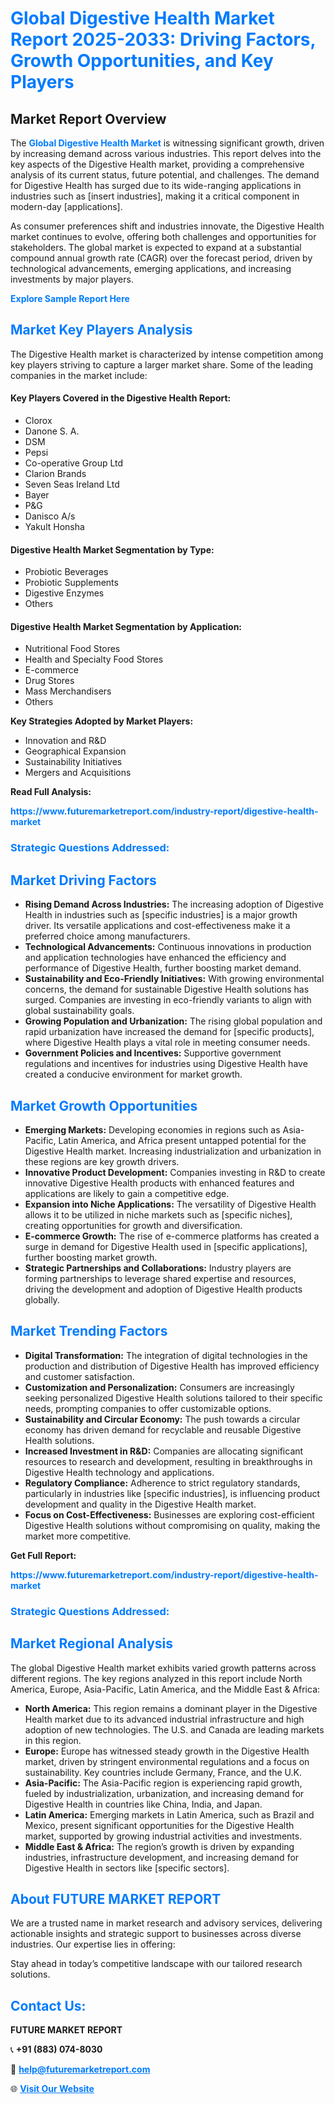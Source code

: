 <h1 style="color: #007BFF;">Global Digestive Health Market Report 2025-2033: Driving Factors, Growth Opportunities, and Key Players</h1>

<section id="overview">
<h2>Market Report Overview</h2>
<p>The <a href="https://www.futuremarketreport.com/industry-report/digestive-health-market" style="color: #007BFF; text-decoration: none;"><strong>Global Digestive Health Market</strong></a> is witnessing significant growth, driven by increasing demand across various industries. This report delves into the key aspects of the Digestive Health market, providing a comprehensive analysis of its current status, future potential, and challenges. The demand for Digestive Health has surged due to its wide-ranging applications in industries such as [insert industries], making it a critical component in modern-day [applications].</p>
<p>As consumer preferences shift and industries innovate, the Digestive Health market continues to evolve, offering both challenges and opportunities for stakeholders. The global market is expected to expand at a substantial compound annual growth rate (CAGR) over the forecast period, driven by technological advancements, emerging applications, and increasing investments by major players.</p>
</section>

<section id="overview">
<p><a href="https://www.futuremarketreport.com/request-sample/reportId=79038" style="color: #007BFF; text-decoration: none;"><strong>Explore Sample Report Here</strong></a></p>
</section>

<section id="key-players">
<h2 style="color: #007BFF;">Market Key Players Analysis</h2>
<p>The Digestive Health market is characterized by intense competition among key players striving to capture a larger market share. Some of the leading companies in the market include:</p>
<h4>Key Players Covered in the Digestive Health Report:</h4>
<ul><li>Clorox</li><li>Danone S. A.</li><li>DSM</li><li>Pepsi</li><li>Co-operative Group Ltd</li><li>Clarion Brands</li><li>Seven Seas Ireland Ltd</li><li>Bayer</li><li>P&amp;G</li><li>Danisco A/s</li><li>Yakult Honsha</li></ul>
<h4>Digestive Health Market Segmentation by Type:</h4>
<ul><li>Probiotic Beverages</li><li>Probiotic Supplements</li><li>Digestive Enzymes</li><li>Others</li></ul>

<h4>Digestive Health Market Segmentation by Application:</h4>
<ul><li>Nutritional Food Stores</li><li>Health and Specialty Food Stores</li><li>E-commerce</li><li>Drug Stores</li><li>Mass Merchandisers</li><li>Others</li></ul>
<p><strong>Key Strategies Adopted by Market Players:</strong></p>
<ul>
<li>Innovation and R&D</li>
<li>Geographical Expansion</li>
<li>Sustainability Initiatives</li>
<li>Mergers and Acquisitions</li>
</ul>
</section>

<section>
<p><strong>Read Full Analysis: </strong></p><a href="https://www.futuremarketreport.com/industry-report/digestive-health-market" style="color: #007BFF; text-decoration: none;"><strong>https://www.futuremarketreport.com/industry-report/digestive-health-market</strong></a>
<h3 style="color: #007BFF;">Strategic Questions Addressed:</h3>
</section>

<section id="driving-factors">
<h2 style="color: #007BFF;">Market Driving Factors</h2>
<ul>
<li><strong>Rising Demand Across Industries:</strong> The increasing adoption of Digestive Health in industries such as [specific industries] is a major growth driver. Its versatile applications and cost-effectiveness make it a preferred choice among manufacturers.</li>
<li><strong>Technological Advancements:</strong> Continuous innovations in production and application technologies have enhanced the efficiency and performance of Digestive Health, further boosting market demand.</li>
<li><strong>Sustainability and Eco-Friendly Initiatives:</strong> With growing environmental concerns, the demand for sustainable Digestive Health solutions has surged. Companies are investing in eco-friendly variants to align with global sustainability goals.</li>
<li><strong>Growing Population and Urbanization:</strong> The rising global population and rapid urbanization have increased the demand for [specific products], where Digestive Health plays a vital role in meeting consumer needs.</li>
<li><strong>Government Policies and Incentives:</strong> Supportive government regulations and incentives for industries using Digestive Health have created a conducive environment for market growth.</li>
</ul>
</section>

<section id="growth-opportunities">
<h2 style="color: #007BFF;">Market Growth Opportunities</h2>
<ul>
<li><strong>Emerging Markets:</strong> Developing economies in regions such as Asia-Pacific, Latin America, and Africa present untapped potential for the Digestive Health market. Increasing industrialization and urbanization in these regions are key growth drivers.</li>
<li><strong>Innovative Product Development:</strong> Companies investing in R&D to create innovative Digestive Health products with enhanced features and applications are likely to gain a competitive edge.</li>
<li><strong>Expansion into Niche Applications:</strong> The versatility of Digestive Health allows it to be utilized in niche markets such as [specific niches], creating opportunities for growth and diversification.</li>
<li><strong>E-commerce Growth:</strong> The rise of e-commerce platforms has created a surge in demand for Digestive Health used in [specific applications], further boosting market growth.</li>
<li><strong>Strategic Partnerships and Collaborations:</strong> Industry players are forming partnerships to leverage shared expertise and resources, driving the development and adoption of Digestive Health products globally.</li>
</ul>
</section>

<section id="trending-factors">
<h2 style="color: #007BFF;">Market Trending Factors</h2>
<ul>
<li><strong>Digital Transformation:</strong> The integration of digital technologies in the production and distribution of Digestive Health has improved efficiency and customer satisfaction.</li>
<li><strong>Customization and Personalization:</strong> Consumers are increasingly seeking personalized Digestive Health solutions tailored to their specific needs, prompting companies to offer customizable options.</li>
<li><strong>Sustainability and Circular Economy:</strong> The push towards a circular economy has driven demand for recyclable and reusable Digestive Health solutions.</li>
<li><strong>Increased Investment in R&D:</strong> Companies are allocating significant resources to research and development, resulting in breakthroughs in Digestive Health technology and applications.</li>
<li><strong>Regulatory Compliance:</strong> Adherence to strict regulatory standards, particularly in industries like [specific industries], is influencing product development and quality in the Digestive Health market.</li>
<li><strong>Focus on Cost-Effectiveness:</strong> Businesses are exploring cost-efficient Digestive Health solutions without compromising on quality, making the market more competitive.</li>
</ul>
</section>

<section>
<p><strong>Get Full Report: </strong></p><a href="https://www.futuremarketreport.com/industry-report/digestive-health-market" style="color: #007BFF; text-decoration: none;"><strong>https://www.futuremarketreport.com/industry-report/digestive-health-market</strong></a>
<h3 style="color: #007BFF;">Strategic Questions Addressed:</h3>
</section>


<section id="regional-analysis">
<h2 style="color: #007BFF;">Market Regional Analysis</h2>
<p>The global Digestive Health market exhibits varied growth patterns across different regions. The key regions analyzed in this report include North America, Europe, Asia-Pacific, Latin America, and the Middle East & Africa:</p>
<ul>
<li><strong>North America:</strong> This region remains a dominant player in the Digestive Health market due to its advanced industrial infrastructure and high adoption of new technologies. The U.S. and Canada are leading markets in this region.</li>
<li><strong>Europe:</strong> Europe has witnessed steady growth in the Digestive Health market, driven by stringent environmental regulations and a focus on sustainability. Key countries include Germany, France, and the U.K.</li>
<li><strong>Asia-Pacific:</strong> The Asia-Pacific region is experiencing rapid growth, fueled by industrialization, urbanization, and increasing demand for Digestive Health in countries like China, India, and Japan.</li>
<li><strong>Latin America:</strong> Emerging markets in Latin America, such as Brazil and Mexico, present significant opportunities for the Digestive Health market, supported by growing industrial activities and investments.</li>
<li><strong>Middle East & Africa:</strong> The region’s growth is driven by expanding industries, infrastructure development, and increasing demand for Digestive Health in sectors like [specific sectors].</li>
</ul>
</section>

<footer>
<h2 style="color: #007BFF;">About FUTURE MARKET REPORT</h2>
<p>We are a trusted name in market research and advisory services, delivering actionable insights and strategic support to businesses across diverse industries. Our expertise lies in offering:</p>

<p>Stay ahead in today’s competitive landscape with our tailored research solutions.</p>

<h2 style="color: #007BFF;">Contact Us:</h2>
<p><strong>FUTURE MARKET REPORT</strong></p>
<p>📞 <strong>+91 (883) 074-8030</strong></p>
<p>📧 <strong><a href="mailto:help@futuremarketreport.com" style="color: #007BFF;">help@futuremarketreport.com</a></strong></p>
<p>🌐 <strong><a href="https://www.futuremarketreport.com/" style="color: #007BFF;">Visit Our Website</a></strong></p>
</footer>